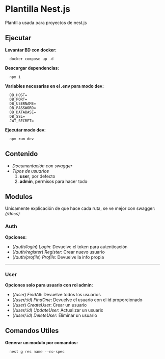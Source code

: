 # Plantilla Nest.js
Plantilla usada para proyectos de nest.js


## Ejecutar
**Levantar BD con docker:**
```
  docker compose up -d
```

**Descargar dependencias:**
```
  npm i
```

**Variables necesarias en el .env para modo dev:**
```
  DB_HOST=
  DB_PORT=
  DB_USERNAME=
  DB_PASSWORD=
  DB_DATABASE=
  DB_SSL=
  JWT_SECRET=
```

**Ejecutar modo dev:**
```
  npm run dev
```


## Contenido
- *Documentación con swagger*
- *Tipos de usuarios*
  1. **user**, por defecto
  2. **admin**, permisos para hacer todo


## Modulos
Unicamente explicación de que hace cada ruta, se ve mejor con swagger: *(/docs)*
### Auth
**Opciones:**
- (*/auth/login*) *Login*: Devuelve el token para autenticación
- (*/auth/register*) *Register*: Crear nuevo usuario
- (*/auth/profile*) *Profile*: Devuelve la info propia

---
### User
**Opciones solo para usuario con rol admin:**
- (*/user*) *FindAll*: Devuelve todos los usuarios
- (*/user/:id*) *FindOne*: Devuelve el usuario con el id proporcionado
- (*/user*) *CreateUser*: Crear un usuario
- (*/user/:id*) *UpdateUser*: Actualizar un usuario
- (*/user/:id*) *DeleteUser*: Eliminar un usuario


## Comandos Utiles
**Generar un modulo por comandos:**
```
  nest g res name --no-spec
```
